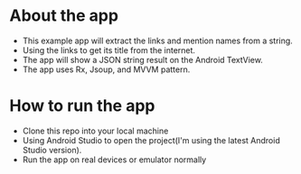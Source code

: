 # About the app
- This example app will extract the links and mention names from a string.
- Using the links to get its title from the internet.
- The app will show a JSON string result on the Android TextView.
- The app uses Rx, Jsoup, and MVVM pattern.

# How to run the app
- Clone this repo into your local machine
- Using Android Studio to open the project(I'm using the latest Android Studio version).
- Run the app on real devices or emulator normally